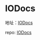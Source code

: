 # IODocs

地址：[IODocs](https://io0288.github.io/IODocs/)

repo: [IODocs](https://github.com/IO0288/IODocs/)